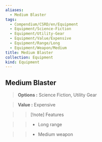 ```yaml
---
aliases:
  - Medium Blaster
tags:
  - Compendium/CSRD/en/Equipment
  - Equipment/Science-Fiction
  - Equipment/Utility-Gear
  - Equipment/Value/Expensive
  - Equipment/Range/Long
  - Equipment/Weapon/Medium
title: Medium Blaster
collection: Equipment
kind: Equipment
---
```

## Medium Blaster    
    
>    
> **Options :** Science Fiction, Utility Gear    
> **Value :** Expensive    
>>[!note] Features    
>> - Long range    
>> - Medium weapon